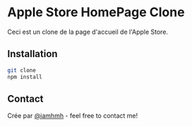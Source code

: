 # Apple Store HomePage Clone
Ceci est un clone de la page d'accueil de l'Apple Store.

## Installation
```bash
git clone
npm install
```

## Contact
Crée par [@iamhmh](https://github.com/iamhmh) - feel free to contact me!
